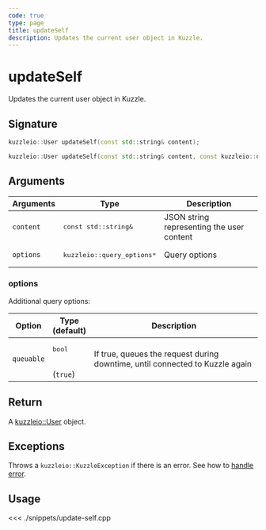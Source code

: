 ```yaml
---
code: true
type: page
title: updateSelf
description: Updates the current user object in Kuzzle.
---
```


# updateSelf

Updates the current user object in Kuzzle.

## Signature

```cpp
kuzzleio::User updateSelf(const std::string& content);

kuzzleio::User updateSelf(const std::string& content, const kuzzleio::query_options& options);
```

## Arguments

| Arguments | Type                                 | Description                               |
| --------- | ------------------------------------ | ----------------------------------------- |
| `content` | <pre>const std::string&</pre>        | JSON string representing the user content |
| `options` | <pre>kuzzleio::query_options\*</pre> | Query options                             |

### options

Additional query options:

| Option     | Type<br/>(default)           | Description                                                                  |
| ---------- | ---------------------------- | ---------------------------------------------------------------------------- |
| `queuable` | <pre>bool</pre><br/>(`true`) | If true, queues the request during downtime, until connected to Kuzzle again |

## Return

A [kuzzleio::User](/sdk/cpp/1/core-classes/user) object.

## Exceptions

Throws a `kuzzleio::KuzzleException` if there is an error. See how to [handle error](/sdk/cpp/1/essentials/error-handling).

## Usage

<<< ./snippets/update-self.cpp
